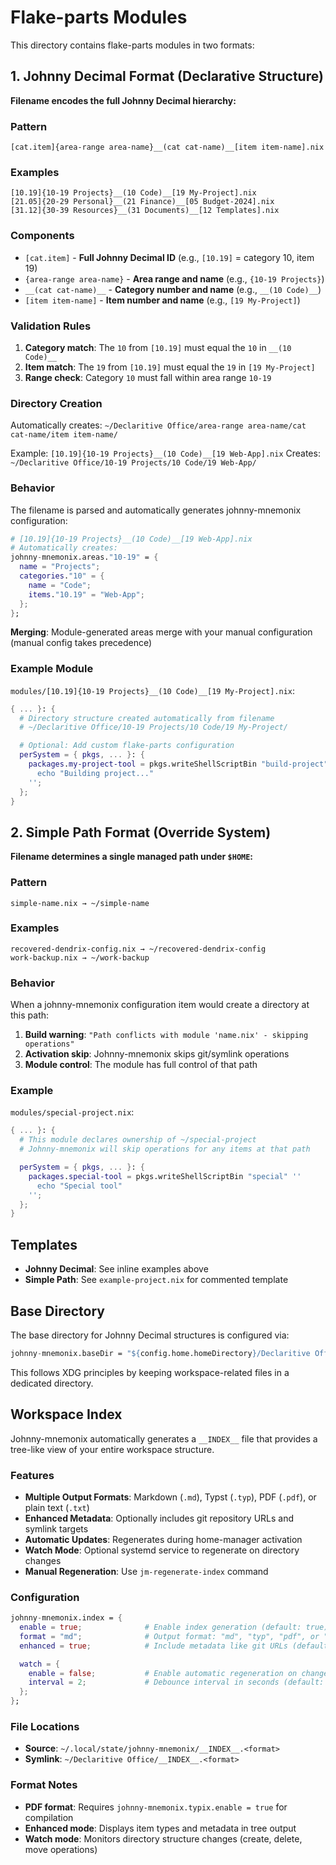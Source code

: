 # Flake-parts Modules

This directory contains flake-parts modules in two formats:

## 1. Johnny Decimal Format (Declarative Structure)

**Filename encodes the full Johnny Decimal hierarchy:**

### Pattern
```
[cat.item]{area-range area-name}__(cat cat-name)__[item item-name].nix
```

### Examples
```
[10.19]{10-19 Projects}__(10 Code)__[19 My-Project].nix
[21.05]{20-29 Personal}__(21 Finance)__[05 Budget-2024].nix
[31.12]{30-39 Resources}__(31 Documents)__[12 Templates].nix
```

### Components
- `[cat.item]` - **Full Johnny Decimal ID** (e.g., `[10.19]` = category 10, item 19)
- `{area-range area-name}` - **Area range and name** (e.g., `{10-19 Projects}`)
- `__(cat cat-name)__` - **Category number and name** (e.g., `__(10 Code)__`)
- `[item item-name]` - **Item number and name** (e.g., `[19 My-Project]`)

### Validation Rules
1. **Category match**: The `10` from `[10.19]` must equal the `10` in `__(10 Code)__`
2. **Item match**: The `19` from `[10.19]` must equal the `19` in `[19 My-Project]`
3. **Range check**: Category `10` must fall within area range `10-19`

### Directory Creation
Automatically creates: `~/Declaritive Office/area-range area-name/cat cat-name/item item-name/`

Example: `[10.19]{10-19 Projects}__(10 Code)__[19 Web-App].nix`
Creates: `~/Declaritive Office/10-19 Projects/10 Code/19 Web-App/`

### Behavior
The filename is parsed and automatically generates johnny-mnemonix configuration:

```nix
# [10.19]{10-19 Projects}__(10 Code)__[19 Web-App].nix
# Automatically creates:
johnny-mnemonix.areas."10-19" = {
  name = "Projects";
  categories."10" = {
    name = "Code";
    items."10.19" = "Web-App";
  };
};
```

**Merging**: Module-generated areas merge with your manual configuration (manual config takes precedence)

### Example Module
`modules/[10.19]{10-19 Projects}__(10 Code)__[19 My-Project].nix`:
```nix
{ ... }: {
  # Directory structure created automatically from filename
  # ~/Declaritive Office/10-19 Projects/10 Code/19 My-Project/

  # Optional: Add custom flake-parts configuration
  perSystem = { pkgs, ... }: {
    packages.my-project-tool = pkgs.writeShellScriptBin "build-project" ''
      echo "Building project..."
    '';
  };
}
```

## 2. Simple Path Format (Override System)

**Filename determines a single managed path under `$HOME`:**

### Pattern
```
simple-name.nix → ~/simple-name
```

### Examples
```
recovered-dendrix-config.nix → ~/recovered-dendrix-config
work-backup.nix → ~/work-backup
```

### Behavior
When a johnny-mnemonix configuration item would create a directory at this path:

1. **Build warning**: `"Path conflicts with module 'name.nix' - skipping operations"`
2. **Activation skip**: Johnny-mnemonix skips git/symlink operations
3. **Module control**: The module has full control of that path

### Example
`modules/special-project.nix`:
```nix
{ ... }: {
  # This module declares ownership of ~/special-project
  # Johnny-mnemonix will skip operations for any items at that path

  perSystem = { pkgs, ... }: {
    packages.special-tool = pkgs.writeShellScriptBin "special" ''
      echo "Special tool"
    '';
  };
}
```

## Templates

- **Johnny Decimal**: See inline examples above
- **Simple Path**: See `example-project.nix` for commented template

## Base Directory

The base directory for Johnny Decimal structures is configured via:
```nix
johnny-mnemonix.baseDir = "${config.home.homeDirectory}/Declaritive Office";
```

This follows XDG principles by keeping workspace-related files in a dedicated directory.

## Workspace Index

Johnny-mnemonix automatically generates a `__INDEX__` file that provides a tree-like view of your entire workspace structure.

### Features

- **Multiple Output Formats**: Markdown (`.md`), Typst (`.typ`), PDF (`.pdf`), or plain text (`.txt`)
- **Enhanced Metadata**: Optionally includes git repository URLs and symlink targets
- **Automatic Updates**: Regenerates during home-manager activation
- **Watch Mode**: Optional systemd service to regenerate on directory changes
- **Manual Regeneration**: Use `jm-regenerate-index` command

### Configuration

```nix
johnny-mnemonix.index = {
  enable = true;              # Enable index generation (default: true)
  format = "md";              # Output format: "md", "typ", "pdf", or "txt" (default: "md")
  enhanced = true;            # Include metadata like git URLs (default: true)

  watch = {
    enable = false;           # Enable automatic regeneration on changes (default: false)
    interval = 2;             # Debounce interval in seconds (default: 2)
  };
};
```

### File Locations

- **Source**: `~/.local/state/johnny-mnemonix/__INDEX__.<format>`
- **Symlink**: `~/Declaritive Office/__INDEX__.<format>`

### Format Notes

- **PDF format**: Requires `johnny-mnemonix.typix.enable = true` for compilation
- **Enhanced mode**: Displays item types and metadata in tree output
- **Watch mode**: Monitors directory structure changes (create, delete, move operations)
